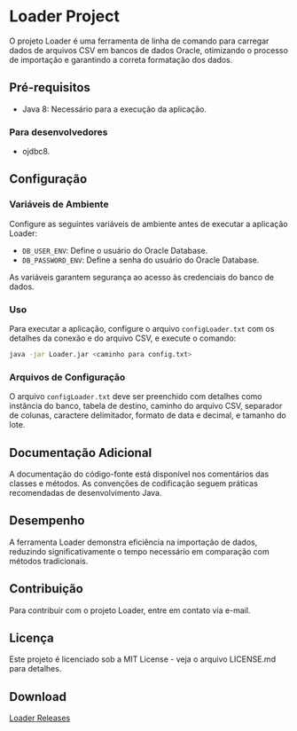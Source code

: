 # Loader Project
 
O projeto Loader é uma ferramenta de linha de comando para carregar dados de arquivos CSV em bancos de dados Oracle, otimizando o processo de importação e garantindo a correta formatação dos dados.
 
## Pré-requisitos
 
- Java 8: Necessário para a execução da aplicação.
 
### Para desenvolvedores
 
- ojdbc8.
 
## Configuração
 
### Variáveis de Ambiente
 
Configure as seguintes variáveis de ambiente antes de executar a aplicação Loader:
 
- `DB_USER_ENV`: Define o usuário do Oracle Database.
- `DB_PASSWORD_ENV`: Define a senha do usuário do Oracle Database.
 
As variáveis garantem segurança ao acesso às credenciais do banco de dados.
 
### Uso
 
Para executar a aplicação, configure o arquivo `configLoader.txt` com os detalhes da conexão e do arquivo CSV, e execute o comando:
 
```bash
java -jar Loader.jar <caminho para config.txt>
```
 
### Arquivos de Configuração
 
O arquivo `configLoader.txt` deve ser preenchido com detalhes como instância do banco, tabela de destino, caminho do arquivo CSV, separador de colunas, caractere delimitador, formato de data e decimal, e tamanho do lote.
 
## Documentação Adicional
 
A documentação do código-fonte está disponível nos comentários das classes e métodos. As convenções de codificação seguem práticas recomendadas de desenvolvimento Java.
 
## Desempenho
 
A ferramenta Loader demonstra eficiência na importação de dados, reduzindo significativamente o tempo necessário em comparação com métodos tradicionais.
 
## Contribuição
 
Para contribuir com o projeto Loader, entre em contato via e-mail.
 
## Licença
 
Este projeto é licenciado sob a MIT License - veja o arquivo LICENSE.md para detalhes.
 
## Download
 
[Loader Releases](https://github.com/GuilhermeP96/Loader/releases)
